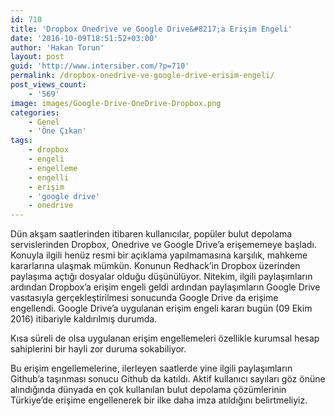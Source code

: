 ```yaml
---
id: 710
title: 'Dropbox Onedrive ve Google Drive&#8217;a Erişim Engeli'
date: '2016-10-09T18:51:52+03:00'
author: 'Hakan Torun'
layout: post
guid: 'http://www.intersiber.com/?p=710'
permalink: /dropbox-onedrive-ve-google-drive-erisim-engeli/
post_views_count:
    - '569'
image: images/Google-Drive-OneDrive-Dropbox.png
categories:
    - Genel
    - 'Öne Çıkan'
tags:
    - dropbox
    - engeli
    - engelleme
    - engelli
    - erişim
    - 'google drive'
    - onedrive
---
```


Dün akşam saatlerinden itibaren kullanıcılar, popüler bulut depolama servislerinden Dropbox, Onedrive ve Google Drive’a erişememeye başladı. Konuyla ilgili henüz resmi bir açıklama yapılmamasına karşılık, mahkeme kararlarına ulaşmak mümkün. Konunun Redhack’in Dropbox üzerinden paylaşıma açtığı dosyalar olduğu düşünülüyor. Nitekim, ilgili paylaşımların ardından Dropbox’a erişim engeli geldi ardından paylaşımların Google Drive vasıtasıyla gerçekleştirilmesi sonucunda Google Drive da erişime engellendi. Google Drive’a uygulanan erişim engeli kararı bugün (09 Ekim 2016) itibariyle kaldırılmış durumda.

Kısa süreli de olsa uygulanan erişim engellemeleri özellikle kurumsal hesap sahiplerini bir hayli zor duruma sokabiliyor.

Bu erişim engellemelerine, ilerleyen saatlerde yine ilgili paylaşımların Github’a taşınması sonucu Github da katıldı. Aktif kullanıcı sayıları göz önüne alındığında dünyada en çok kullanılan bulut depolama çözümlerinin Türkiye’de erişime engellenerek bir ilke daha imza atıldığını belirtmeliyiz.
